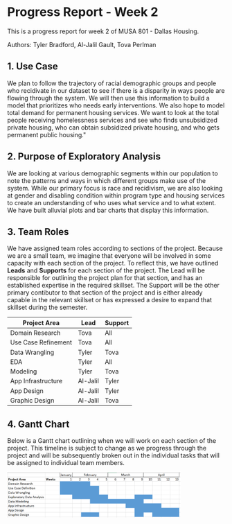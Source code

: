 # Progress Report - Week 2

This is a progress report for week 2 of MUSA 801 - Dallas Housing. 

Authors: Tyler Bradford, Al-Jalil Gault, Tova Perlman

## 1. Use Case

We plan to follow the trajectory of racial demographic groups and people who recidivate in our dataset to see if there is a disparity in ways people are flowing through the system. We will then use this information to build a model that prioritizes who needs early interventions. We also hope to model total demand for permanent housing services. We want to look at the total people receiving homelessness services and see who finds unsubsidized private housing, who can obtain subsidized private housing, and who gets permanent public housing."


## 2. Purpose of Exploratory Analysis

We are looking at various demographic segments within our population to note the patterns and ways in which different groups make use of the system. While our primary focus is race and recidivism, we are also looking at gender and disabling condition within program type and housing services to create an understanding of who uses what service and to what extent. We have built alluvial plots and bar charts that display this information.


## 3. Team Roles

We have assigned team roles according to sections of the project. Because we are a small team, we imagine that everyone will be involved in some capacity with each section of the project. To reflect this, we have outlined **Leads** and **Supports** for each section of the project. The Lead will be responsible for outlining the project plan for that section, and has an established expertise in the required skillset. The Support will be the other primary contibutor to that section of the project and is either already capable in the relevant skillset or has expressed a desire to expand that skillset during the semester.  

| Project Area      | Lead | Support |
| ----------- | ----------- | --------|
| Domain Research      | Tova       | All |
| Use Case Refinement   | Tova        | All| 
| Data Wrangling      | Tyler       | Tova |
| EDA   | Tyler        | All| 
| Modeling      | Tyler       | Tova |
| App Infrastructure   | Al-Jalil        | Tyler| 
| App Design    | Al-Jalil       | Tyler |
| Graphic Design  | Al-Jalil        | Tova| 

## 4. Gantt Chart

Below is a Gantt chart outlining when we will work on each section of the project. This timeline is subject to change as we progress through the project and will be subsequently broken out in the individual tasks that will be assigned to individual team members. 

<img src="images\WeeklyGanttChart.png" width=400>
